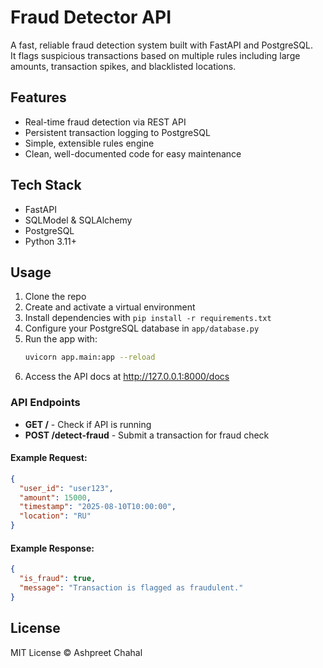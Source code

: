 # Fraud Detector API

A fast, reliable fraud detection system built with FastAPI and PostgreSQL.  
It flags suspicious transactions based on multiple rules including large amounts, transaction spikes, and blacklisted locations.

## Features

- Real-time fraud detection via REST API  
- Persistent transaction logging to PostgreSQL  
- Simple, extensible rules engine  
- Clean, well-documented code for easy maintenance

## Tech Stack

- FastAPI  
- SQLModel & SQLAlchemy  
- PostgreSQL  
- Python 3.11+

## Usage

1. Clone the repo  
2. Create and activate a virtual environment  
3. Install dependencies with `pip install -r requirements.txt`  
4. Configure your PostgreSQL database in `app/database.py`  
5. Run the app with:  
   ```bash
   uvicorn app.main:app --reload
6. Access the API docs at http://127.0.0.1:8000/docs

### API Endpoints
- **GET /** - Check if API is running  
- **POST /detect-fraud** - Submit a transaction for fraud check

#### Example Request:
```json
{
  "user_id": "user123",
  "amount": 15000,
  "timestamp": "2025-08-10T10:00:00",
  "location": "RU"
}
```

#### Example Response:
```json
{
  "is_fraud": true,
  "message": "Transaction is flagged as fraudulent."
}
```

## License
MIT License © Ashpreet Chahal

